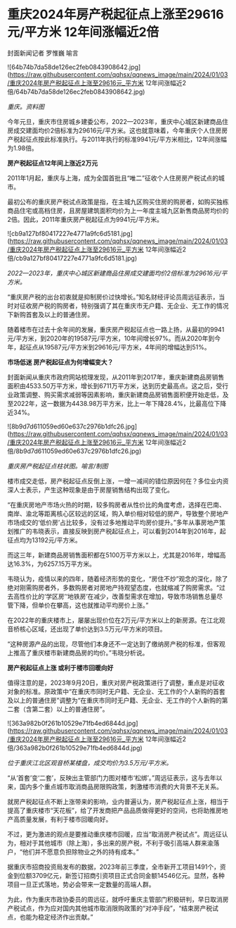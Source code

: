 # 重庆2024年房产税起征点上涨至29616元/平方米 12年间涨幅近2倍

封面新闻记者 罗惟巍 喻言

![64b74b7da58de126ec2feb0843908642.jpg](https://raw.githubusercontent.com/qqhsx/qqnews_image/main/2024/01/03/重庆2024年房产税起征点上涨至29616元_平方米 12年间涨幅近2倍/64b74b7da58de126ec2feb0843908642.jpg)

_重庆。资料图_

今年元旦，重庆市住房城乡建委公布，2022—2023年，重庆中心城区新建商品住房成交建面均价2倍标准为29616元/平方米。这也就意味着，今年重庆个人住房房产税起征点按此标准执行。与2011年执行的标准9941元/平方米相比，12年间涨幅为1.98倍。

**房产税起征点12年间上涨近2万元**

2011年1月起，重庆与上海，成为全国首批且“唯二”征收个人住房房产税试点的城市。

最初公布的重庆房产税试点政策是指，在主城九区购买住房的购房者，如购买独栋商品住宅或高档住房，且房屋建筑面积均价为上一年度主城九区新售商品房均价的2倍。因此，2011年重庆房产税起征点为9941元/平方米。

![cb9a127bf80417227e4771a9fc6d5181.jpg](https://raw.githubusercontent.com/qqhsx/qqnews_image/main/2024/01/03/重庆2024年房产税起征点上涨至29616元_平方米 12年间涨幅近2倍/cb9a127bf80417227e4771a9fc6d5181.jpg)

 _2022—2023年，重庆中心城区新建商品住房成交建面均价2倍标准为29616元/平方米。_

“重庆房产税的出台初衷就是抑制房价过快增长。”知名财经评论员周远征表示，当时对征收房产税的购房者，特别强调了其在重庆市无户籍、无企业、无工作的情况下新购首套及以上的普通住房。

随着楼市在过去十余年间的发展，重庆房产税起征点也一路上扬，从最初的9941元/平方米，到2020年的19587元/平方米，10年间增长97%。而从2020年到今年，起征点从19587元/平方米到29616元/平方米，4年间的增幅达到51%。

**市场低迷 房产税起征点为何增幅变大？**

封面新闻从重庆市政府网站梳理发现，从2011年到2017年，重庆新建商品房销售面积由4533.50万平方米，增长到6711万平方米，达到历史最高点。这之后，受行业政策调整、购买需求减弱等因素影响，重庆新建商品房销售面积便开始走低，及至2022年，这一数据为4438.98万平方米，比上一年下降28.4%，比最高位下降近34%。

![8b9d7d611059ed60e637c2976b1dfc26.jpg](https://raw.githubusercontent.com/qqhsx/qqnews_image/main/2024/01/03/重庆2024年房产税起征点上涨至29616元_平方米 12年间涨幅近2倍/8b9d7d611059ed60e637c2976b1dfc26.jpg)

_重庆房产税起征点柱状图。喻言/制图_

楼市成交走低，房产税起征点反倒上涨，一增一减间的错位原因何在？多位业内资深人士表示，产生这种现象是由于房屋销售结构出现了变化。

“在重庆房地产市场火热的时期，较多购房者从性价比的角度考虑，选择在巴南、南岸、渝北等距离核心区较远的区域，购入单价相对较低的房产，导致整个房地产市场成交的‘低价房’占比较多，没有过多地推动平均房价提升。”多年从事房地产策划推广的韦晓表示，直接反映到房产税起征点上，可以看到2014年到2016年，起征点均为13192元/平方米。

而这三年，新建商品房销售面积都在5100万平方米以上，尤其是2016年，增幅高达16.3%，为6257.15万平方米。

韦晓认为，疫情以来的四年，随着经济形势的变化，“房住不炒”观念的深化，除了绝对刚需购房者外，多数购房者对房地产持观望态度，也就缩减了购房需求。“过去高性价比的‘学区房’‘地铁房’在减少，改善型需求在增加，导致市场销售总量尽管下降，但单价在攀高，这也就推动平均房价上涨。”

在2022年的重庆楼市上，屡屡出现价位在2万元/平方米以上的新房源。在江北观音桥核心区域，还出现了单价达到3.5万元/平方米的项目。

“这种房源产品的出现，尽管他们本身还不一定达到了缴纳房产税的标准，但客观上推高了重庆楼市新建商品房的均价。”韦晓分析说。

**房产税起征点上涨 或利于楼市回暖向好**

值得注意的是，2023年9月20日，重庆对房产税政策进行了调整，重点是对征收对象的标准。原政策中“在重庆市同时无户籍、无企业、无工作的个人新购的首套及以上的普通住房”调整为“在重庆市同时无户籍、无企业、无工作的个人新购的第二套（含第二套）以上的普通住房”。

![363a982b0f261b10529e71fb4ed6844d.jpg](https://raw.githubusercontent.com/qqhsx/qqnews_image/main/2024/01/03/重庆2024年房产税起征点上涨至29616元_平方米 12年间涨幅近2倍/363a982b0f261b10529e71fb4ed6844d.jpg)

_位于重庆江北区观音桥某楼盘，成交均价为3.5万元/平方米。_

“从‘首套’变‘二套’，反映出主管部门力图对楼市‘松绑’。”周远征表示，这与去年以来，国内多个重点城市取消商品房限购政策，刺激楼市消费的大背景不无关系。

就房产税起征点不断上涨带来的影响，业内普遍认为，房产税起征点上涨，相当于提高了重庆楼市“天花板”，给了开发商把产品品质做得更好的空间，也将助推房地产高质量发展，有利于楼市回暖向好。

不过，更为激进的观点是要推动重庆楼市回暖，应当“取消房产税试点”。周远征认为，相对于其他城市（除上海），多出来的房产税，不利于吸引高端人群来渝落户，“他们并不愿意负担除物业之外的持有成本。”

据重庆市招商投资局发布的数据，2023年前三季度，全市新开工项目1491个，资金到位额3709亿元，新签订招商引资项目正式合同金额14546亿元。显然，各种项目一旦正式落地，势必会带来一定数量的高端人群。

为此，作为重庆市政协委员的周远征，就呼吁重庆主管部门积极研判，早日取消房产税试点，作为应对国内其他城市取消限购政策的“对冲手段”，“结束房产税试点，也能为稳定经济作出贡献。”

